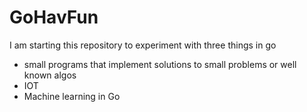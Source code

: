 # GoHavFun

I am starting this repository to experiment with three things in go
- small programs that implement solutions to small problems or well known algos
- IOT
- Machine learning in Go
